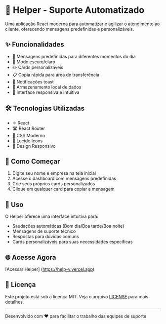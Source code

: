 # 🚀 Helper - Suporte Automatizado

Uma aplicação React moderna para automatizar e agilizar o atendimento ao cliente, oferecendo mensagens predefinidas e personalizáveis.

## ✨ Funcionalidades

- 💬 Mensagens predefinidas para diferentes momentos do dia
- 🎨 Modo escuro/claro
- ✏️ Cards personalizáveis
- 📋 Cópia rápida para área de transferência
- 🔔 Notificações toast
- 💾 Armazenamento local de dados
- 🎯 Interface responsiva e intuitiva

## 🛠️ Tecnologias Utilizadas

- ⚛️ React
- 🛣️ React Router
- 💅 CSS Moderno
- 🔷 Lucide Icons
- 📱 Design Responsivo

## 🚦 Como Começar

1. Digite seu nome e empresa na tela inicial
2. Acesse o dashboard com mensagens predefinidas
3. Crie seus próprios cards personalizados
4. Clique em qualquer card para copiar a mensagem

## 🎯 Uso

O Helper oferece uma interface intuitiva para:
- Saudações automáticas (Bom dia/Boa tarde/Boa noite)
- Mensagens de suporte técnico
- Respostas para dúvidas comuns
- Cards personalizáveis para suas necessidades específicas

## 🌐 Acesse Agora

[Acessar Helper] (https://help-v.vercel.app)

## 📄 Licença

Este projeto está sob a licença MIT. Veja o arquivo [LICENSE](LICENSE) para mais detalhes.

---
Desenvolvido com ❤️ para facilitar o trabalho das equipes de suporte
